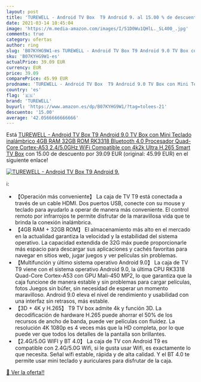 ```yaml
---
layout: post
title: 'TUREWELL - Android TV Box  T9 Android 9. al 15.00 % de descuento'
date: 2021-03-14 10:45:04
image: 'https://m.media-amazon.com/images/I/51D0Wu1QHlL._SL400_.jpg'
comments: true
category: ofertas
author: ring
slug: 'B07KYHG9W1-es TUREWELL - Android TV Box T9 Android 9.0 TV Box con Mini...'
sku: 'B07KYHG9W1-es'
actualPrice: 39.09 EUR
currency: EUR
price: 39.09
comparePrice: 45.99 EUR
prodname: 'TUREWELL - Android TV Box  T9 Android 9.0 TV Box con Mini Teclado inalámbrico 4GB RAM 32GB ROM RK3318 Bluetooth 4.0 Procesador Quad-Core Cortex-A53 2.4/5.0GHz WiFi Compatible con 4k2k Ultra H.265 Smart TV Box'
country: 'es'
flag: '🇪🇸'
brand: 'TUREWELL'
buyurl: 'https://www.amazon.es/dp/B07KYHG9W1/?tag=tolees-21'
descuento: '15.00'
average: '42.0566666666666'
---
```


Está [TUREWELL - Android TV Box  T9 Android 9.0 TV Box con Mini Teclado inalámbrico 4GB RAM 32GB ROM RK3318 Bluetooth 4.0 Procesador Quad-Core Cortex-A53 2.4/5.0GHz WiFi Compatible con 4k2k Ultra H.265 Smart TV Box](https://www.amazon.es/dp/B07KYHG9W1/?tag=tolees-21) con 15.00 de descuento por 39.09 EUR (original: 45.99 EUR) en el siguiente enlace!

[![TUREWELL - Android TV Box  T9 Android 9.](https://m.media-amazon.com/images/I/51D0Wu1QHlL._SL400_.jpg)](https://www.amazon.es/dp/B07KYHG9W1/?tag=tolees-21)

ℹ️:

- 【Operación más conveniente】 La caja de TV T9 está conectada a través de un cable HDMI. Dos puertos USB, conecte con su mouse y teclado para ayudarlo a operar de manera más conveniente. El control remoto por infrarrojos te permite disfrutar de la maravillosa vida que te brinda la conexión inalámbrica.
- 【4GB RAM + 32GB ROM】 El almacenamiento más alto en el mercado en la actualidad garantiza la velocidad y la estabilidad del sistema operativo. La capacidad extendida de 32G máx puede proporcionarle más espacio para descargar sus aplicaciones y cachés favoritas para navegar en sitios web, jugar juegos y ver películas sin problemas.
- 【Multifunción y último sistema operativo Android 9.0】 La caja de TV T9 viene con el sistema operativo Android 9.0, la última CPU RK3318 Quad-Core Cortex-A53 con GPU Mali-450 MP2, lo que garantiza que la caja funcione de manera estable y sin problemas para cargar películas, fotos Juegos sin búfer, sin necesidad de esperar un momento maravilloso. Android 9.0 eleva el nivel de rendimiento y usabilidad con una interfaz sin retrasos, más estable.
- 【3D + 4K y H.265】 T9 TV box admite 4k y función 3D. La decodificación de hardware H.265 puede ahorrar el 50% de los recursos de ancho de banda, puede ver películas con fluidez. La resolución 4K 1080p es 4 veces más que la HD completa, por lo que puede ver que todos los detalles de la pantalla son brillantes.
- 【2.4G/5.0G WIFI y BT 4.0】 La caja de TV con Android T9 es compatible con 2.4G/5.0G Wifi, si le gusta usar Wifi, es exactamente lo que necesita. Señal wifi estable, rápida y de alta calidad. Y el BT 4.0 te permite usar mini teclado y auriculares para disfrutar de la caja.

[🛒 Ver la oferta!!](https://www.amazon.es/dp/B07KYHG9W1/?tag=tolees-21)

